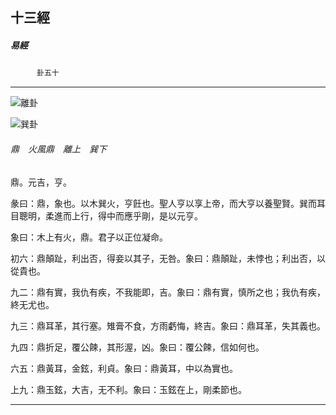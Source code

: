 

## 十三經

##### 易經
　　　`卦五十`

* * *

![離卦](../../imgs/a008.gif)

![巽卦](../../imgs/a006.gif)

###### 鼎　火風鼎　離上　巽下

鼎。元吉，亨。

彖曰：鼎，象也。以木巽火，亨飪也。聖人亨以享上帝，而大亨以養聖賢。巽而耳目聰明，柔進而上行，得中而應乎剛，是以元亨。

象曰：木上有火，鼎。君子以正位凝命。

初六：鼎顛趾，利出否，得妾以其子，无咎。象曰：鼎顛趾，未悖也；利出否，以從貴也。

九二：鼎有實，我仇有疾，不我能即，吉。象曰：鼎有實，慎所之也；我仇有疾，終无尤也。

九三：鼎耳革，其行塞。雉膏不食，方雨虧悔，終吉。象曰：鼎耳革，失其義也。

九四：鼎折足，覆公餗，其形渥，凶。象曰：覆公餗，信如何也。

六五：鼎黃耳，金鉉，利貞。象曰：鼎黃耳，中以為實也。

上九：鼎玉鉉，大吉，无不利。象曰：玉鉉在上，剛柔節也。

* * *

